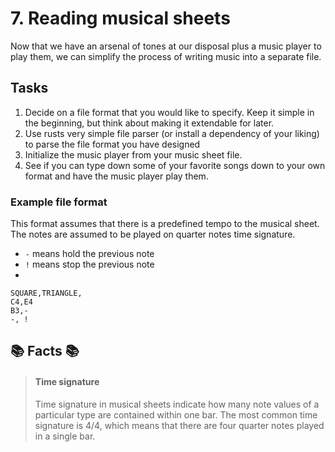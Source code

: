 # 7. Reading musical sheets
Now that we have an arsenal of tones at our disposal plus a music player to play them, we can simplify the process of writing music into a separate file.

## Tasks
1. Decide on a file format that you would like to specify. Keep it simple in the beginning, but think about making it extendable for later.
2. Use rusts very simple file parser (or install a dependency of your liking) to parse the file format you have designed
3. Initialize the music player from your music sheet file.
4. See if you can type down some of your favorite songs down to your own format and have the music player play them.

### Example file format
This format assumes that there is a predefined tempo to the musical sheet. The notes are assumed to be played on quarter notes time signature.
- `-` means hold the previous note
- `!` means stop the previous note
- 
```
SQUARE,TRIANGLE,
C4,E4
B3,-
-, !
```

## 📚 Facts 📚

> #### Time signature
> Time signature in musical sheets indicate how many note values of a particular type are contained within one bar. The most common time signature is 4/4, which means that there are four quarter notes played in a single bar.
